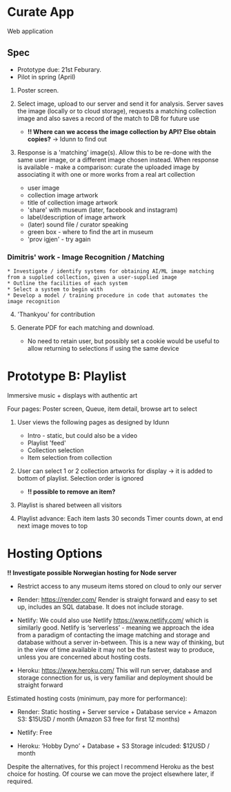 # Curate App

Web application

## Spec
* Prototype due: 21st Feburary.
* Pilot in spring (April)

1. Poster screen.

2. Select image, upload to our server and send it for analysis. Server saves the image (locally or to cloud storage), requests a matching collection image and also saves a record of the match to DB for future use

   - __!! Where can we access the image collection by API? Else obtain copies?__
   -> Idunn to find out

3. Response is a 'matching' image(s). Allow this to be re-done with the same user image, or a different image chosen instead.
When response is available - make a comparison: curate the uploaded image by associating it with one or more works from a real art collection

   * user image
   * collection image artwork
   * title of collection image artwork
   * 'share' with museum (later, facebook and instagram)
   * label/description of image artwork
   * (later) sound file / curator speaking
   * green box - where to find the art in museum
   * 'prov igjen' - try again


  ### Dimitris' work - Image Recognition / Matching
	* Investigate / identify systems for obtaining AI/ML image matching from a supplied collection, given a user-supplied image
	* Outline the facilities of each system
	* Select a system to begin with
	* Develop a model / training procedure in code that automates the image recognition

4. 'Thankyou' for contribution

5. Generate PDF for each matching and download.

   - No need to retain user, but possibly set a cookie would be useful to allow returning to selections if using the same device


# Prototype B: Playlist
Immersive music + displays with authentic art


Four pages:  Poster screen, Queue, item detail, browse art to select

1. User views the following pages as designed by Idunn
   - Intro - static, but could also be a video
   - Playlist 'feed'
   - Collection selection
   - Item selection from collection

2. User can select 1 or 2 collection artworks for display -> it is added to bottom of playlist. Selection order is ignored
   - __!! possible to remove an item?__
3. Playlist is shared between all visitors
4. Playlist advance:
   Each item lasts 30 seconds
   Timer counts down, at end next image moves to top


# Hosting Options

  __!! Investigate possible Norwegian hosting for Node server__

  * Restrict access to any museum items stored on cloud to only our server

  *	Render: https://render.com/  Render is straight forward and easy to set up, includes an SQL database. It does not include storage.

  * Netlify: We could also use Netlify https://www.netlify.com/ which is similarly good. Netlify is ‘serverless’ - meaning we approach the idea from a paradigm of contacting the image matching and storage and database without a server in-between. This is a new way of thinking, but in the view of time available it may not be the fastest way to produce, unless you are concerned about hosting costs.

  * Heroku: https://www.heroku.com/  This will run server, database and storage connection for us, is very familiar and deployment should be straight forward

Estimated hosting costs (minimum, pay more for performance):

   * Render:  Static hosting + Server service + Database service + Amazon S3:  $15USD / month (Amazon S3 free for first 12 months)

   * Netlify:  Free

   * Heroku:  ‘Hobby Dyno’ + Database + S3 Storage inlcuded:  $12USD / month

Despite the alternatives, for this project I recommend Heroku as the best choice for hosting. Of course we can move the project elsewhere later, if required.
